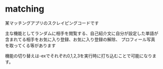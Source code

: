 # matching
某マッチングアプリのスクレイピングコードです

主な機能としてランダムに相手を閲覧する、自己紹介文に自分が設定した単語が含まれてる相手をお気に入り登録、お気に入り登録の解除、
プロフィール写真を取ってくる等があります

機能の切り替えは-exでそれぞれ0,1,2,3を実行時に打ち込むことで可能になります。
